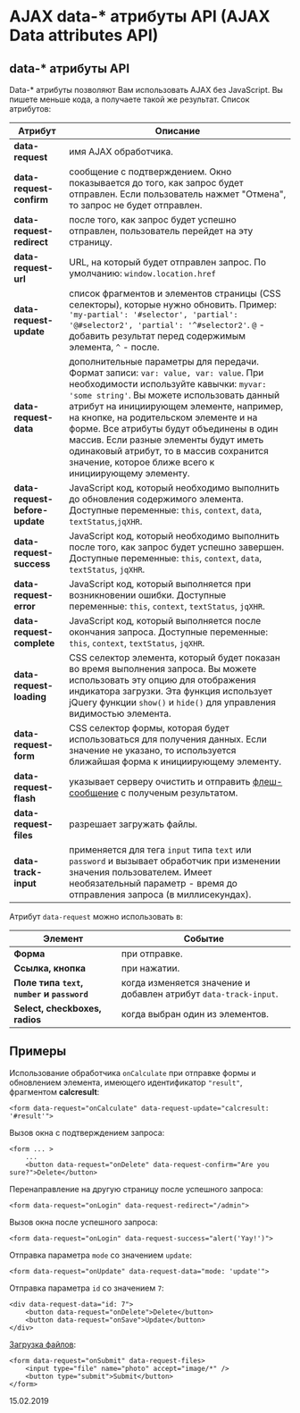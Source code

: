 # AJAX data-* атрибуты API (AJAX Data attributes API)

<a name="data-attributes" id="data-attributes" class="anchor"></a>
## data-* атрибуты API

Data-* атрибуты позволяют Вам использовать AJAX без JavaScript. Вы пишете меньше кода, а получаете такой же результат. Список атрибутов:


Атрибут | Описание
------------- | -------------
**data-request** | имя AJAX обработчика.
**data-request-confirm** | сообщение с подтверждением. Окно показывается до того, как запрос будет отправлен. Если пользователь нажмет "Отмена", то запрос не будет отправлен.
**data-request-redirect** | после того, как запрос будет успешно отправлен, пользователь перейдет на эту страницу.
**data-request-url** | URL, на который будет отправлен запрос. По умолчанию: `window.location.href`
**data-request-update** | список фрагментов и элементов страницы (CSS селекторы), которые нужно обновить. Пример: `'my-partial': '#selector', 'partial': '@#selector2', 'partial': '^#selector2'`. `@` - добавить результат перед содержимым элемента, `^` - после.
**data-request-data** | дополнительные параметры для передачи. Формат записи: `var: value, var: value`. При необходимости используйте кавычки: `myvar: 'some string'`. Вы можете использовать данный атрибут на инициирующем элементе, например, на кнопке, на родительском элементе и на форме. Все атрибуты будут объединены в один массив. Если разные элементы будут иметь одинаковый атрибут, то в массив сохранится значение, которое ближе всего к инициирующему элементу.
**data-request-before-update** | JavaScript код, который необходимо выполнить до обновления содержимого элемента. Доступные переменные: `this`, `context`, `data`, `textStatus`,`jqXHR`.
**data-request-success** | JavaScript код, который необходимо выполнить после того, как запрос будет успешно завершен. Доступные переменные: `this`, `context`, `data`, `textStatus`, `jqXHR`.
**data-request-error** | JavaScript код, который выполняется при возникновении ошибки. Доступные переменные: `this`, `context`, `textStatus`, `jqXHR`.
**data-request-complete** | JavaScript код, который выполняется после окончания запроса. Доступные переменные: `this`, `context`, `textStatus`, `jqXHR`.
**data-request-loading** | CSS селектор элемента, который будет показан во время выполнения запроса. Вы можете использовать эту опцию для отображения индикатора загрузки. Эта функция использует jQuery функции `show()` и `hide()` для управления видимостью элемента.
**data-request-form** | CSS селектор формы, которая будет использоваться для получения данных. Если значение не указано, то используется ближайшая форма к инициирующему элементу.
**data-request-flash** | указывает серверу очистить и отправить [флеш-сообщение](../ajax/extras#ajax-flash) с полученым результатом.
**data-request-files** | разрешает загружать файлы.
**data-track-input** | применяется для тега `input` типа `text` или `password` и вызывает обработчик при изменении значения пользователем. Имеет необязательный параметр - время до отправления запроса (в миллисекундах).

Атрибут `data-request` можно использовать в:

Элемент | Событие
------------- | -------------
**Форма** | при отправке.
**Ссылка, кнопка** | при нажатии.
**Поле типа `text`, `number` и `password`** | когда изменяется значение и добавлен атрибут `data-track-input`.
**Select, checkboxes, radios** | когда выбран один из элементов.

<a name="data-attribute-examples" id="data-attribute-examples" class="anchor"></a>
## Примеры

Использование обработчика `onCalculate` при отправке формы и обновлением элемента, имеющего идентификатор `"result"`, фрагментом **calcresult**:

    <form data-request="onCalculate" data-request-update="calcresult: '#result'">

Вызов окна с подтверждением запроса:

    <form ... >
        ...
        <button data-request="onDelete" data-request-confirm="Are you sure?">Delete</button>

Перенаправление на другую страницу после успешного запроса:

    <form data-request="onLogin" data-request-redirect="/admin">

Вызов окна после успешного запроса:

    <form data-request="onLogin" data-request-success="alert('Yay!')">

Отправка параметра `mode` со значением `update`:

    <form data-request="onUpdate" data-request-data="mode: 'update'">

Отправка параметра `id` со значением `7`:

    <div data-request-data="id: 7">
        <button data-request="onDelete">Delete</button>
        <button data-request="onSave">Update</button>
    </div>

[Загрузка файлов](../services/request-input#files):

    <form data-request="onSubmit" data-request-files>
        <input type="file" name="photo" accept="image/*" />
        <button type="submit">Submit</button>
    </form>

15.02.2019
